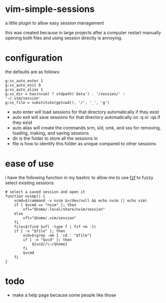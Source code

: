 # vim-simple-sessions
a little plugin to allow easy session management

this was created because in large projects after a computer restart manually opening both files and using session directly is annoying.

# configuration

the defaults are as follows:

```
g:ss_auto_enter 1
g:ss_auto_exit 0
g:ss_auto_alias 1
g:ss_dir = has(nvim) ? stdpath('data') . '/session/' : '~/.vim/session'
g:ss_file = substitute(getcwd(), '/', '_', 'g')
```

- auto enter will load sessions for that directory automatically if they exist
- auto exit will save sessions for that directory automatically on :q or :qa if they exist
- auto alias will create the commands srm, sld, smk, and sss for removing, loading, making, and saving sessions
- dir is the folder to store all the sessions in
- file is how to identify this folder as unique compared to other sessions

# ease of use

i have the following function in my bashrc to allow me to use [fzf](https://github.com/junegunn/fzf) to fuzzy select existing sessions

```
# select a saved session and open it
function nvimp() {
    vcmd=$(command -v nvim &>/dev/null && echo nvim || echo vim)
    if [ $vcmd == "nvim" ]; then
        vfl="$home/.local/share/nvim/session"
    else
        vfl="$home/.vim/session"
    fi
    file=$(find $vfl -type f | fzf +m -1)
    if [ -n "$file" ]; then
        vcd=$(grep -em 1 'cd ' "$file")
        if [ -n "$vcd" ]; then
            ${vcd//\~/$home}
        fi
        $vcmd
    fi
}
```

# todo

- make a help page because some people like those
